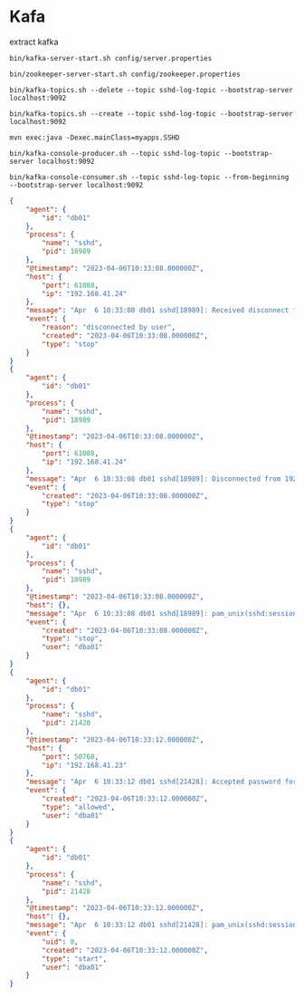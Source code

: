 # Kafa


extract kafka

`bin/kafka-server-start.sh config/server.properties`

`bin/zookeeper-server-start.sh config/zookeeper.properties`

`bin/kafka-topics.sh --delete --topic sshd-log-topic --bootstrap-server localhost:9092`

`bin/kafka-topics.sh --create --topic sshd-log-topic --bootstrap-server localhost:9092` 

`mvn exec:java -Dexec.mainClass=myapps.SSHD`

`bin/kafka-console-producer.sh --topic sshd-log-topic --bootstrap-server localhost:9092`

`bin/kafka-console-consumer.sh --topic sshd-log-topic --from-beginning --bootstrap-server localhost:9092`





```json
{
    "agent": {
        "id": "db01"
    },
    "process": {
        "name": "sshd",
        "pid": 18989
    },
    "@timestamp": "2023-04-06T10:33:08.000000Z",
    "host": {
        "port": 61088,
        "ip": "192.168.41.24"
    },
    "message": "Apr  6 10:33:08 db01 sshd[18989]: Received disconnect from 192.168.41.24 port 61088:11: disconnected by user",
    "event": {
        "reason": "disconnected by user",
        "created": "2023-04-06T10:33:08.000000Z",
        "type": "stop"
    }
}
{
    "agent": {
        "id": "db01"
    },
    "process": {
        "name": "sshd",
        "pid": 18989
    },
    "@timestamp": "2023-04-06T10:33:08.000000Z",
    "host": {
        "port": 61088,
        "ip": "192.168.41.24"
    },
    "message": "Apr  6 10:33:08 db01 sshd[18989]: Disconnected from 192.168.41.24 port 61088",
    "event": {
        "created": "2023-04-06T10:33:08.000000Z",
        "type": "stop"
    }
}
{
    "agent": {
        "id": "db01"
    },
    "process": {
        "name": "sshd",
        "pid": 18989
    },
    "@timestamp": "2023-04-06T10:33:08.000000Z",
    "host": {},
    "message": "Apr  6 10:33:08 db01 sshd[18989]: pam_unix(sshd:session): session closed for user dba01",
    "event": {
        "created": "2023-04-06T10:33:08.000000Z",
        "type": "stop",
        "user": "dba01"
    }
}
{
    "agent": {
        "id": "db01"
    },
    "process": {
        "name": "sshd",
        "pid": 21428
    },
    "@timestamp": "2023-04-06T10:33:12.000000Z",
    "host": {
        "port": 50760,
        "ip": "192.168.41.23"
    },
    "message": "Apr  6 10:33:12 db01 sshd[21428]: Accepted password for dba01 from 192.168.41.23 port 50760 ssh2",
    "event": {
        "created": "2023-04-06T10:33:12.000000Z",
        "type": "allowed",
        "user": "dba01"
    }
}
{
    "agent": {
        "id": "db01"
    },
    "process": {
        "name": "sshd",
        "pid": 21428
    },
    "@timestamp": "2023-04-06T10:33:12.000000Z",
    "host": {},
    "message": "Apr  6 10:33:12 db01 sshd[21428]: pam_unix(sshd:session): session opened for user dba01 by (uid=0)",
    "event": {
        "uid": 0,
        "created": "2023-04-06T10:33:12.000000Z",
        "type": "start",
        "user": "dba01"
    }
}
```